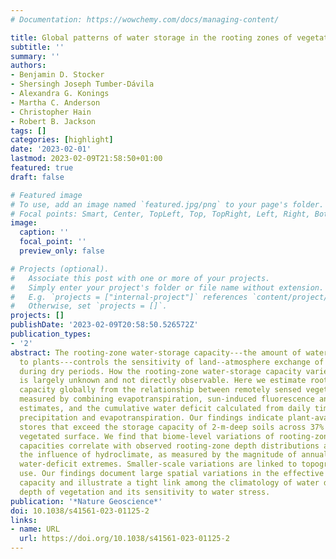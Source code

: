 ```yaml
---
# Documentation: https://wowchemy.com/docs/managing-content/

title: Global patterns of water storage in the rooting zones of vegetation
subtitle: ''
summary: ''
authors:
- Benjamin D. Stocker
- Shersingh Joseph Tumber-Dávila
- Alexandra G. Konings
- Martha C. Anderson
- Christopher Hain
- Robert B. Jackson
tags: []
categories: [highlight]
date: '2023-02-01'
lastmod: 2023-02-09T21:58:50+01:00
featured: true
draft: false

# Featured image
# To use, add an image named `featured.jpg/png` to your page's folder.
# Focal points: Smart, Center, TopLeft, Top, TopRight, Left, Right, BottomLeft, Bottom, BottomRight.
image:
  caption: ''
  focal_point: ''
  preview_only: false

# Projects (optional).
#   Associate this post with one or more of your projects.
#   Simply enter your project's folder or file name without extension.
#   E.g. `projects = ["internal-project"]` references `content/project/deep-learning/index.md`.
#   Otherwise, set `projects = []`.
projects: []
publishDate: '2023-02-09T20:58:50.526572Z'
publication_types:
- '2'
abstract: The rooting-zone water-storage capacity---the amount of water accessible
  to plants---controls the sensitivity of land--atmosphere exchange of water and carbon
  during dry periods. How the rooting-zone water-storage capacity varies spatially
  is largely unknown and not directly observable. Here we estimate rooting-zone water-storage
  capacity globally from the relationship between remotely sensed vegetation activity,
  measured by combining evapotranspiration, sun-induced fluorescence and radiation
  estimates, and the cumulative water deficit calculated from daily time series of
  precipitation and evapotranspiration. Our findings indicate plant-available water
  stores that exceed the storage capacity of 2-m-deep soils across 37% of Earth's
  vegetated surface. We find that biome-level variations of rooting-zone water-storage
  capacities correlate with observed rooting-zone depth distributions and reflect
  the influence of hydroclimate, as measured by the magnitude of annual cumulative
  water-deficit extremes. Smaller-scale variations are linked to topography and land
  use. Our findings document large spatial variations in the effective root-zone water-storage
  capacity and illustrate a tight link among the climatology of water deficits, rooting
  depth of vegetation and its sensitivity to water stress.
publication: '*Nature Geoscience*'
doi: 10.1038/s41561-023-01125-2
links:
- name: URL
  url: https://doi.org/10.1038/s41561-023-01125-2
---
```

